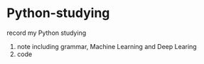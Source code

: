 # Python-studying
record my Python studying
1. note including grammar, Machine Learning and Deep Learing
2. code
